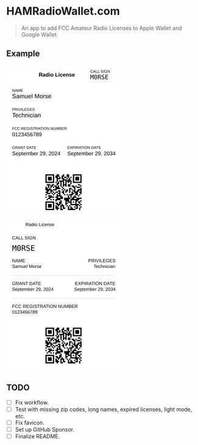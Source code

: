 # HAMRadioWallet.com

> An app to add FCC Amateur Radio Licenses to Apple Wallet and Google Wallet.

## Example

<img src="./public/apple_pass.svg" width="300" height="400" alt="Example Apple Wallet Pass"/> <img src="./public/google_pass.svg" width="300" height="400" alt="Example Google Wallet Pass"/>

## TODO

- [ ] Fix workflow.
- [ ] Test with missing zip codes, long names, expired licenses, light mode, etc.
- [ ] Fix favicon.
- [ ] Set up GitHub Sponsor.
- [ ] Finalize README.
